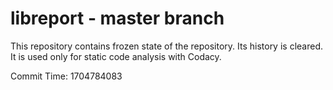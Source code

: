 # libreport - master branch

This repository contains frozen state of the repository.
Its history is cleared. It is used only for static code
analysis with Codacy.

Commit Time: 1704784083